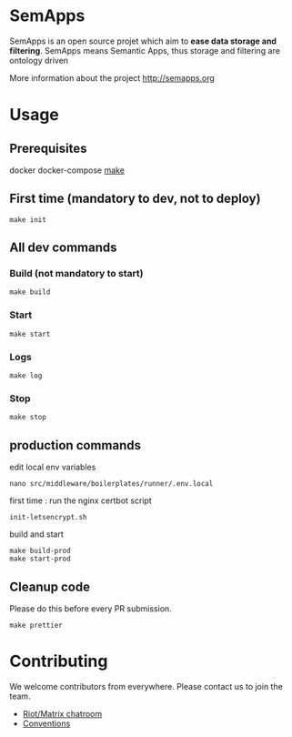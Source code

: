 # SemApps

SemApps is an open source projet which aim to **ease data storage and filtering**.
SemApps means Semantic Apps, thus storage and filtering are ontology driven

More information about the project http://semapps.org

# Usage

## Prerequisites
docker
docker-compose
[make](https://www.gnu.org/software/make/)

## First time (mandatory to dev, not to deploy)
```
make init
```
## All dev commands
### Build (not mandatory to start)
```
make build
```
### Start
```
make start
```
### Logs
```
make log
```
### Stop
```
make stop
```
## production commands

edit local env variables
```
nano src/middleware/boilerplates/runner/.env.local
```
first time : run the nginx certbot script
```
init-letsencrypt.sh
```

build and start
```
make build-prod
make start-prod

```

## Cleanup code
Please do this before every PR submission.
```
make prettier
```

# Contributing
We welcome contributors from everywhere. Please contact us to join the team.

- [Riot/Matrix chatroom](https://riot.im/app/#/room/#semapps:matrix.virtual-assembly.org)
- [Conventions](docs/others/conventions.md)
